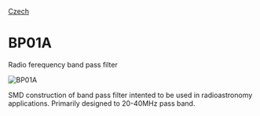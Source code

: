 
[Czech](./README.cs.md)
<!--- module --->
# BP01A
<!--- Emodule --->

<!--- subtitle --->Radio ferequency band pass filter<!--- Esubtitle --->

![BP01A]()

<!--- description --->SMD construction of band pass filter intented to be used in radioastronomy applications. Primarily designed to 20-40MHz pass band.<!--- Edescription --->
            